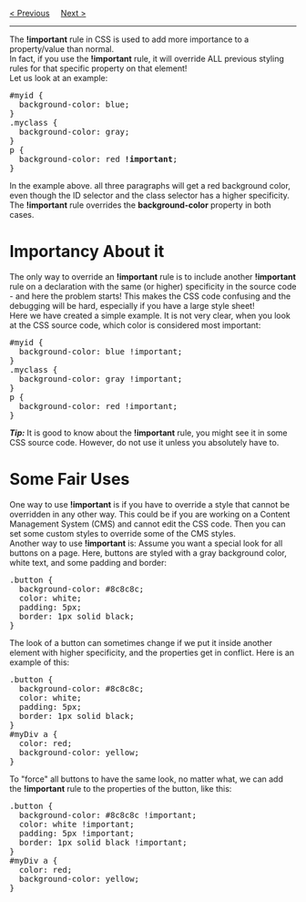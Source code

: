 <a href="/CSS/Specificity.md">&lt; Previous</a>
&nbsp;&nbsp;&nbsp;
<a href="/CSS/Math.md">Next &gt;</a>
<hr>
The <b>!important</b> rule in CSS is used to add more importance to a property/value than normal.
<br>
In fact, if you use the <b>!important</b> rule, it will override ALL previous styling rules for that specific property on that element!
<br>
Let us look at an example:
<pre>
#myid {
  background-color: blue;
}
.myclass {
  background-color: gray;
}
p {
  background-color: red <b>!important</b>;
}
</pre>
In the example above. all three paragraphs will get a red background color, even though the ID selector and the class selector has a higher specificity. The <b>!important</b> rule overrides the <b>background-color</b> property in both cases.
<h1>Importancy About it</h1>
The only way to override an <b>!important</b> rule is to include another <b>!important</b> rule on a declaration with the same (or higher) specificity in the source code - and here the problem starts! This makes the CSS code confusing and the debugging will be hard, especially if you have a large style sheet!
<br>
Here we have created a simple example. It is not very clear, when you look at the CSS source code, which color is considered most important:
<pre>
#myid {
  background-color: blue !important;
}
.myclass {
  background-color: gray !important;
}
p {
  background-color: red !important;
}
</pre>
<b><i>Tip:</i></b> It is good to know about the <b>!important</b> rule, you might see it in some CSS source code. However, do not use it unless you absolutely have to.
<h1>Some Fair Uses</h1>
One way to use <b>!important</b> is if you have to override a style that cannot be overridden in any other way. This could be if you are working on a Content Management System (CMS) and cannot edit the CSS code. Then you can set some custom styles to override some of the CMS styles.
<br>
Another way to use <b>!important</b> is: Assume you want a special look for all buttons on a page. Here, buttons are styled with a gray background color, white text, and some padding and border:
<pre>
.button {
  background-color: #8c8c8c; 
  color: white;
  padding: 5px;
  border: 1px solid black; 
}
</pre>
The look of a button can sometimes change if we put it inside another element with higher specificity, and the properties get in conflict. Here is an example of this:
<pre>
.button {
  background-color: #8c8c8c; 
  color: white;
  padding: 5px;
  border: 1px solid black; 
}
#myDiv a {
  color: red;
  background-color: yellow; 
}
</pre>
To "force" all buttons to have the same look, no matter what, we can add the <b>!important</b> rule to the properties of the button, like this:
<pre>
.button {
  background-color: #8c8c8c !important; 
  color: white !important;
  padding: 5px !important;
  border: 1px solid black !important; 
}
#myDiv a {
  color: red;
  background-color: yellow; 
}
</pre>
